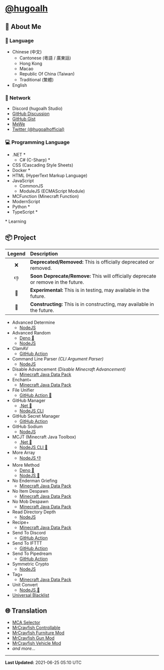 # [@hugoalh](https://github.com/hugoalh)

## 👤 About Me

### 💬 Language

- Chinese (中文)
  - Cantonese (粵語 / 廣東話)
  - Hong Kong
  - Macao
  - Republic Of China (Taiwan)
  - Traditional (繁體)
- English

### 🙌 Network

- Discord (hugoalh Studio)
- [GitHub Discussion](https://github.com/hugoalh/hugoalh/discussions)
- [GitHub Gist](https://gist.github.com/hugoalh)
- [MeWe](https://mewe.com/i/hugoalh)
- [Twitter (@hugoalhofficial)](https://twitter.com/hugoalhofficial)

### 💻 Programming Language

- .NET \*
  - C# (C-Sharp) \*
- CSS (Cascading Style Sheets)
- Docker \*
- HTML (HyperText Markup Language)
- JavaScript
  - CommonJS
  - ModuleJS (ECMAScript Module)
- MCFunction (Minecraft Function)
- ModernScript
- Python \*
- TypeScript \*

\* Learning

## 📦 Project

| **Legend** | **Description** |
|:-:|:--|
| ❌ | **Deprecated/Removed:** This is officially deprecated or removed. |
| 👎 | **Soon Deprecate/Remove:** This will officially deprecate or remove in the future. |
| 🧪 | **Experimental:** This is in testing, may available in the future. |
| 🚧 | **Constructing:** This is in constructing, may available in the future. |

- Advanced Determine
  - [NodeJS](https://github.com/hugoalh-studio/advanced-determine-nodejs)
- Advanced Random
  - [Deno 🚧](https://github.com/hugoalh-studio/advanced-random-deno)
  - [NodeJS](https://github.com/hugoalh-studio/advanced-random-nodejs)
- ClamAV
  - [GitHub Action](https://github.com/hugoalh/clamav-ghaction)
- Command Line Parser *(CLI Argument Parser)*
  - [NodeJS](https://github.com/hugoalh-studio/command-line-parser-nodejs)
- Disable Advancement *(Disable Minecraft Advancement)*
  - [Minecraft Java Data Pack](https://github.com/hugoalh-studio/disable-advancement-mcjdp)
- Enchant+
  - [Minecraft Java Data Pack](https://github.com/hugoalh-studio/enchant-plus-mcjdp)
- File Unifier
  - [GitHub Action 🚧](https://github.com/hugoalh/file-unifier-ghaction)
- GitHub Manager
  - [.Net 🚧](https://github.com/hugoalh-studio/github-manager-dotnet)
  - [NodeJS CLI](https://github.com/hugoalh-studio/github-manager-nodejscli)
- GitHub Secret Manager
  - [GitHub Action](https://github.com/hugoalh/GitHubAction.GitHubSecretManager)
- GitHub Sodium
  - [NodeJS](https://github.com/hugoalh-studio/github-sodium-nodejs)
- MCJT (Minecraft Java Toolbox)
  - [.Net 🚧](https://github.com/hugoalh-studio/minecraft-java-toolbox-dotnet)
  - [NodeJS CLI 🚧](https://github.com/hugoalh-studio/minecraft-java-toolbox-nodejscli)
- More Array
  - [NodeJS 👎](https://github.com/hugoalh-studio/more-array-nodejs)
- More Method
  - [Deno 🚧](https://github.com/hugoalh-studio/more-method-deno)
  - [NodeJS 🚧](https://github.com/hugoalh-studio/more-method-nodejs)
- No Enderman Griefing
  - [Minecraft Java Data Pack](https://github.com/hugoalh-studio/no-enderman-griefing-mcjdp)
- No Item Despawn
  - [Minecraft Java Data Pack](https://github.com/hugoalh-studio/no-item-despawn-mcjdp)
- No Mob Despawn
  - [Minecraft Java Data Pack](https://github.com/hugoalh-studio/no-mob-despawn-mcjdp)
- Read Directory Depth
  - [NodeJS](https://github.com/hugoalh-studio/read-directory-depth-nodejs)
- Recipe+
  - [Minecraft Java Data Pack](https://github.com/hugoalh-studio/recipe-plus-mcjdp)
- Send To Discord
  - [GitHub Action](https://github.com/hugoalh/GitHubAction.SendToDiscord)
- Send To IFTTT
  - [GitHub Action](https://github.com/hugoalh/GitHubAction.SendToIFTTT)
- Send To Pipedream
  - [GitHub Action](https://github.com/hugoalh/GitHubAction.SendToPipedream)
- Symmetric Crypto
  - [NodeJS](https://github.com/hugoalh-studio/symmetric-crypto-nodejs)
- Tag+
  - [Minecraft Java Data Pack](https://github.com/hugoalh-studio-studio/tag-plus-mcjdp)
- Unit Convert
  - [NodeJS 🚧](https://github.com/hugoalh-studio/unit-convert-nodejs)
- [Universal Blacklist](https://github.com/hugoalh-studio/universal-blacklist)

## 🌐 Translation

- [MCA Selector](https://github.com/Querz/mcaselector)
- [MrCrayfish Controllable](https://github.com/MrCrayfish/Controllable)
- [MrCrayfish Furniture Mod](https://github.com/MrCrayfish/MrCrayfishFurnitureMod)
- [MrCrayfish Gun Mod](https://github.com/MrCrayfish/MrCrayfishGunMod)
- [MrCrayfish Vehicle Mod](https://github.com/MrCrayfish/MrCrayfishVehicleMod)
- *and more...*

---

**Last Updated:** 2021-06-25 05:10 UTC
